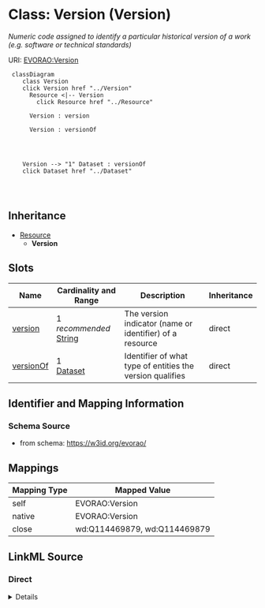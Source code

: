 

# Class: Version (Version) 


_Numeric code assigned to identify a particular historical version of a work (e.g. software or technical standards)_





URI: [EVORAO:Version](https://w3id.org/evorao/Version)






```mermaid
 classDiagram
    class Version
    click Version href "../Version"
      Resource <|-- Version
        click Resource href "../Resource"
      
      Version : version
        
      Version : versionOf
        
          
    
    
    Version --> "1" Dataset : versionOf
    click Dataset href "../Dataset"

        
      
```





## Inheritance
* [Resource](Resource.md)
    * **Version**



## Slots

| Name | Cardinality and Range | Description | Inheritance |
| ---  | --- | --- | --- |
| [version](version.md) | 1 _recommended_ <br/> [String](String.md) | The version indicator (name or identifier) of a resource | direct |
| [versionOf](versionOf.md) | 1 <br/> [Dataset](Dataset.md) | Identifier of what type of entities the version qualifies | direct |









## Identifier and Mapping Information







### Schema Source


* from schema: https://w3id.org/evorao/




## Mappings

| Mapping Type | Mapped Value |
| ---  | ---  |
| self | EVORAO:Version |
| native | EVORAO:Version |
| close | wd:Q114469879, wd:Q114469879 |







## LinkML Source

<!-- TODO: investigate https://stackoverflow.com/questions/37606292/how-to-create-tabbed-code-blocks-in-mkdocs-or-sphinx -->

### Direct

<details>
```yaml
name: Version
description: Numeric code assigned to identify a particular historical version of
  a work (e.g. software or technical standards)
title: Version
from_schema: https://w3id.org/evorao/
close_mappings:
- wd:Q114469879
- wd:Q114469879
is_a: Resource
slots:
- version
- versionOf
slot_usage:
  version:
    name: version
    description: The version indicator (name or identifier) of a resource
    title: version
    close_mappings:
    - wdp:P393
    - schema:version
    domain_of:
    - Version
    - Dataset
    - Taxonomy
    range: string
    required: true
    multivalued: false
  versionOf:
    name: versionOf
    description: Identifier of what type of entities the version qualifies
    title: version Of
    domain_of:
    - Version
    range: Dataset
    required: true
    multivalued: false

```
</details>

### Induced

<details>
```yaml
name: Version
description: Numeric code assigned to identify a particular historical version of
  a work (e.g. software or technical standards)
title: Version
from_schema: https://w3id.org/evorao/
close_mappings:
- wd:Q114469879
- wd:Q114469879
is_a: Resource
slot_usage:
  version:
    name: version
    description: The version indicator (name or identifier) of a resource
    title: version
    close_mappings:
    - wdp:P393
    - schema:version
    domain_of:
    - Version
    - Dataset
    - Taxonomy
    range: string
    required: true
    multivalued: false
  versionOf:
    name: versionOf
    description: Identifier of what type of entities the version qualifies
    title: version Of
    domain_of:
    - Version
    range: Dataset
    required: true
    multivalued: false
attributes:
  version:
    name: version
    description: The version indicator (name or identifier) of a resource
    title: version
    from_schema: https://w3id.org/evorao/
    close_mappings:
    - wdp:P393
    - schema:version
    rank: 1000
    alias: version
    owner: Version
    domain_of:
    - Version
    - Dataset
    - Taxonomy
    range: string
    required: true
    recommended: true
    multivalued: false
  versionOf:
    name: versionOf
    description: Identifier of what type of entities the version qualifies
    title: version Of
    from_schema: https://w3id.org/evorao/
    rank: 1000
    alias: versionOf
    owner: Version
    domain_of:
    - Version
    range: Dataset
    required: true
    multivalued: false

```
</details>